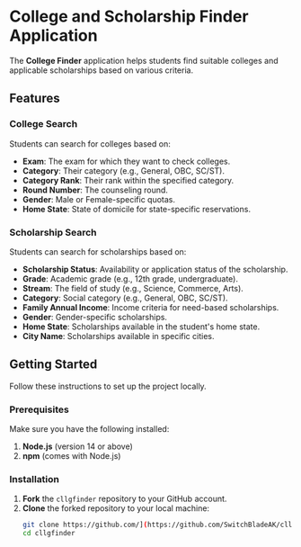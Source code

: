 # College and Scholarship Finder Application 

The **College Finder** application helps students find suitable colleges and applicable scholarships based on various criteria.

## Features

### College Search
Students can search for colleges based on:
- **Exam**: The exam for which they want to check colleges.
- **Category**: Their category (e.g., General, OBC, SC/ST).
- **Category Rank**: Their rank within the specified category.
- **Round Number**: The counseling round.
- **Gender**: Male or Female-specific quotas.
- **Home State**: State of domicile for state-specific reservations.

### Scholarship Search
Students can search for scholarships based on:
- **Scholarship Status**: Availability or application status of the scholarship.
- **Grade**: Academic grade (e.g., 12th grade, undergraduate).
- **Stream**: The field of study (e.g., Science, Commerce, Arts).
- **Category**: Social category (e.g., General, OBC, SC/ST).
- **Family Annual Income**: Income criteria for need-based scholarships.
- **Gender**: Gender-specific scholarships.
- **Home State**: Scholarships available in the student's home state.
- **City Name**: Scholarships available in specific cities.

## Getting Started

Follow these instructions to set up the project locally.

### Prerequisites

Make sure you have the following installed:
1. **Node.js** (version 14 or above)
2. **npm** (comes with Node.js)

### Installation

1. **Fork** the `cllgfinder` repository to your GitHub account.
2. **Clone** the forked repository to your local machine:
   ```bash
   git clone https://github.com/](https://github.com/SwitchBladeAK/cllgfinder.git
   cd cllgfinder
